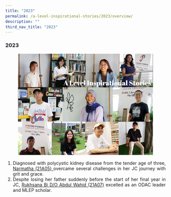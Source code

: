 ```yaml
---
title: "2023"
permalink: /a-level-inspirational-stories/2023/overview/
description: ""
third_nav_title: "2023"
---
```

<div align=justify>

<h3><strong>2023</strong></h3>

<figure>
<img src="/images/Accomplishment/2023/A Level Inspirational Stories 2023 Landing Page Collage.jpg">
</figure>
	
<ol>
<li>Diagnosed with polycystic kidney disease from the tender age of three, <a href="/accomplishments/students/a-level-inspirational-stories/2023/Narmatha/">Narmatha (21A05) </a>overcame several challenges in her JC journey with grit and grace.</li>

<li>Despite losing her father suddenly before the start of her final year in JC, <a href="/accomplishments/students/a-level-inspirational-stories/2023/Narmatha/">Rukhsana Bi D/O Abdul Wahid (21A07)</a> excelled as an ODAC leader and MLEP scholar.</li>


</ol>